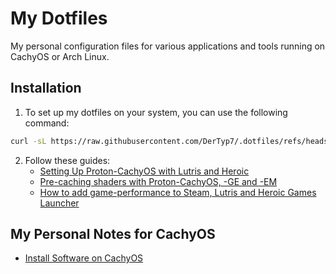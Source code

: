 # My Dotfiles

My personal configuration files for various applications and tools running on CachyOS or Arch Linux.

## Installation

1. To set up my dotfiles on your system, you can use the following command:

```bash
curl -sL https://raw.githubusercontent.com/DerTyp7/.dotfiles/refs/heads/master/setup.sh | sudo bash
```

2. Follow these guides:
   - [Setting Up Proton-CachyOS with Lutris and Heroic](https://wiki.cachyos.org/configuration/gaming/#setting-up-proton-cachyos-with-lutris-and-heroic)
   - [Pre-caching shaders with Proton-CachyOS, -GE and -EM](https://wiki.cachyos.org/configuration/gaming/#pre-caching-shaders-with-proton-cachyos--ge-and--em)
   - [How to add game-performance to Steam, Lutris and Heroic Games Launcher](https://wiki.cachyos.org/configuration/gaming/#how-to-add-game-performance-to-steam-lutris-and-heroic-games-launcher)

## My Personal Notes for CachyOS

- [Install Software on CachyOS](install-software.md)
